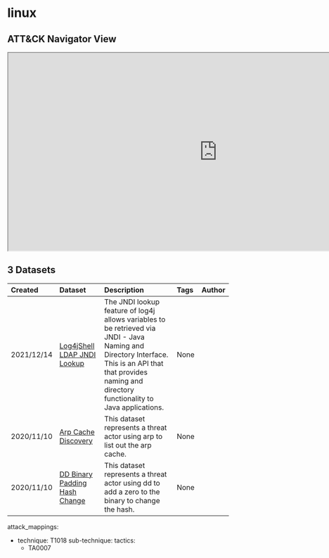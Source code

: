# linux

## ATT&CK Navigator View

<iframe src="https://mitre-attack.github.io/attack-navigator/enterprise/#layerURL=https%3A%2F%2Fraw.githubusercontent.com%2FOTRF%2Fmordor%2Fmaster%2Fdocs%2Fnotebooks%2Fatomic%2Flinux%2Flinux.json&tabs=false&selecting_techniques=false" width="950" height="450"></iframe>

## 3 Datasets

|Created|Dataset|Description|Tags|Author|
| :---| :---| :---| :---| :---|
|2021/12/14 |[Log4jShell LDAP JNDI Lookup](https://securitydatasets.com/notebooks/atomic/linux/initial_access/SDLIN-211214154100.html) |The JNDI lookup feature of log4j allows variables to be retrieved via JNDI - Java Naming and Directory Interface. This is an API that that provides naming and directory functionality to Java applications. | None| |
|2020/11/10 |[Arp Cache Discovery](https://securitydatasets.com/notebooks/atomic/linux/discovery/SDLIN-201110074812.html) |This dataset represents a threat actor using arp to list out the arp cache. | None| |
|2020/11/10 |[DD Binary Padding Hash Change](https://securitydatasets.com/notebooks/atomic/linux/defense_evasion/SDLIN-201110081941.html) |This dataset represents a threat actor using dd to add a zero to the binary to change the hash. | None| |


attack_mappings:
  - technique: T1018
    sub-technique:
    tactics:
      - TA0007
